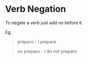 # Verb Negation

To negate a verb just add *no* before it.

Eg.

> preparo - I prepare  

> no preparo - I do not prepare